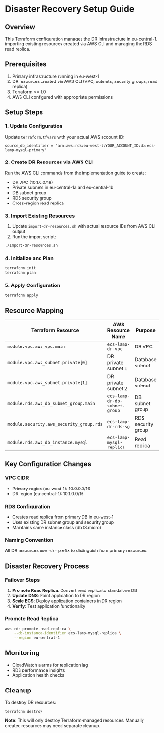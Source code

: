 # Disaster Recovery Setup Guide

## Overview
This Terraform configuration manages the DR infrastructure in eu-central-1, importing existing resources created via AWS CLI and managing the RDS read replica.

## Prerequisites
1. Primary infrastructure running in eu-west-1
2. DR resources created via AWS CLI (VPC, subnets, security groups, read replica)
3. Terraform >= 1.0
4. AWS CLI configured with appropriate permissions

## Setup Steps

### 1. Update Configuration
Update `terraform.tfvars` with your actual AWS account ID:
```hcl
source_db_identifier = "arn:aws:rds:eu-west-1:YOUR_ACCOUNT_ID:db:ecs-lamp-mysql-primary"
```

### 2. Create DR Resources via AWS CLI
Run the AWS CLI commands from the implementation guide to create:
- DR VPC (10.1.0.0/16)
- Private subnets in eu-central-1a and eu-central-1b
- DB subnet group
- RDS security group
- Cross-region read replica

### 3. Import Existing Resources
1. Update `import-dr-resources.sh` with actual resource IDs from AWS CLI output
2. Run the import script:
```bash
./import-dr-resources.sh
```

### 4. Initialize and Plan
```bash
terraform init
terraform plan
```

### 5. Apply Configuration
```bash
terraform apply
```

## Resource Mapping

| Terraform Resource | AWS Resource Name | Purpose |
|-------------------|-------------------|---------|
| `module.vpc.aws_vpc.main` | `ecs-lamp-dr-vpc` | DR VPC |
| `module.vpc.aws_subnet.private[0]` | DR private subnet 1 | Database subnet |
| `module.vpc.aws_subnet.private[1]` | DR private subnet 2 | Database subnet |
| `module.rds.aws_db_subnet_group.main` | `ecs-lamp-dr-db-subnet-group` | DB subnet group |
| `module.security.aws_security_group.rds` | `ecs-lamp-dr-rds-sg` | RDS security group |
| `module.rds.aws_db_instance.mysql` | `ecs-lamp-mysql-replica` | Read replica |

## Key Configuration Changes

### VPC CIDR
- Primary region (eu-west-1): 10.0.0.0/16
- DR region (eu-central-1): 10.1.0.0/16

### RDS Configuration
- Creates read replica from primary DB in eu-west-1
- Uses existing DR subnet group and security group
- Maintains same instance class (db.t3.micro)

### Naming Convention
All DR resources use `-dr-` prefix to distinguish from primary resources.

## Disaster Recovery Process

### Failover Steps
1. **Promote Read Replica**: Convert read replica to standalone DB
2. **Update DNS**: Point application to DR region
3. **Scale ECS**: Deploy application containers in DR region
4. **Verify**: Test application functionality

### Promote Read Replica
```bash
aws rds promote-read-replica \
    --db-instance-identifier ecs-lamp-mysql-replica \
    --region eu-central-1
```

## Monitoring
- CloudWatch alarms for replication lag
- RDS performance insights
- Application health checks

## Cleanup
To destroy DR resources:
```bash
terraform destroy
```

**Note**: This will only destroy Terraform-managed resources. Manually created resources may need separate cleanup.